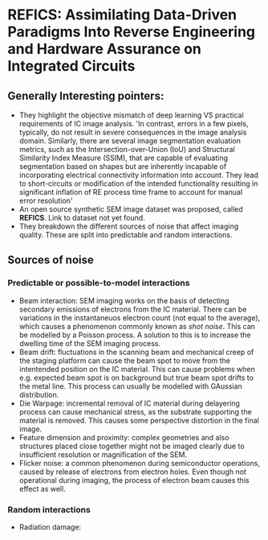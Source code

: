 # REFICS: Assimilating Data-Driven Paradigms Into Reverse Engineering and Hardware Assurance on Integrated Circuits

## Generally Interesting pointers:
- They highlight the objective mismatch of deep learning VS practical requirements of IC image analysis. 'In contrast, errors in a few pixels, typically, do not result in severe consequences in the image analysis domain. Similarly, there are several image segmentation evaluation metrics, such as the Intersection-over-Union (IoU) and Structural Similarity Index Measure (SSIM), that are capable of evaluating segmentation based on shapes but are inherently incapable of incorporating electrical connectivity information into account. They lead to short-circuits or modification of the intended functionality resulting in significant inflation of RE process time frame to account for manual error resolution'
- An open source synthetic SEM image dataset was proposed, called **REFICS**. Link to dataset not yet found.
- They breakdown the different sources of noise that affect imaging quality. These are split into predictable and random interactions.

## Sources of noise
### Predictable or possible-to-model interactions
- Beam interaction: SEM imaging works on the basis of detecting secondary emissions of electrons from the IC material. There can be variations in the instantaneuos electron count (not equal to the average), which causes a phenomenon commonly known as *shot noise*. This can be modelled by a Poisson process. A solution to this is to increase the dwelling time of the SEM imaging process.
- Beam drift: fluctuations in the scanning beam and mechanical creep of the staging platform can cause the beam spot to move from the intentended position on the IC material. This can cause problems when e.g. expected beam spot is on background but true beam spot drifts to the metal line. This process can usually be modelled with GAussian distribution.
- Die Warpage: incremental removal of IC material during delayering process can cause mechanical stress, as the substrate supporting the material is removed. This causes some perspective distortion in the final image.
- Feature dimension and proximity: complex geometries and also structures placed close together might not be imaged clearly due to insufficient resolution or magnification of the SEM.
- Flicker noise: a common phenomenon during semiconductor operations, caused by release of electrons from electron holes. Even though not operational during imaging, the process of electron beam causes this effect as well.

### Random interactions
- Radiation damage: 